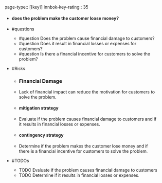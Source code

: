 page-type:: [[key]]
innbok-key-rating:: 35
- #### does the problem make the customer loose money?
- #questions
  - #question Does the problem cause financial damage to customers?
  - #question Does it result in financial losses or expenses for customers?
  - #question Is there a financial incentive for customers to solve the problem?
- #Risks

  - ### Financial Damage
  - Lack of financial impact can reduce the motivation for customers to solve the problem.
  - #### mitigation strategy
  - Evaluate if the problem causes financial damage to customers and if it results in financial losses or expenses.
  - #### contingency strategy
  - Determine if the problem makes the customer lose money and if there is a financial incentive for customers to solve the problem.
- #TODOs
  - TODO Evaluate if the problem causes financial damage to customers
  - TODO  Determine if it results in financial losses or expenses.



